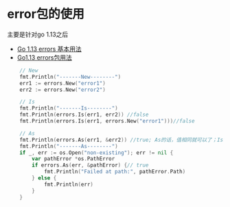 # error包的使用

主要是针对go 1.13之后




* [Go 1.13 errors 基本用法](https://www.cnblogs.com/twoheads/p/12845404.html)
* [Go1.13 errors包用法](https://blog.csdn.net/ChamPly/article/details/100552448)

```go
	// New
	fmt.Println("-------New--------")
	err1 := errors.New("error1") 
	err2 := errors.New("error2")

	// Is
	fmt.Println("-------Is--------")
	fmt.Println(errors.Is(err1, err2)) //false
	fmt.Println(errors.Is(err1, errors.New("error1")))//false

	// As
	fmt.Println(errors.As(err1, &err2)) //true; As的话，值相同就可以了；Is必须类型也得相同
	fmt.Println("-------As--------")
	if _, err := os.Open("non-existing"); err != nil {
		var pathError *os.PathError
		if errors.As(err, &pathError) {// true
			fmt.Println("Failed at path:", pathError.Path)
		} else {
			fmt.Println(err)
		}
	}
```